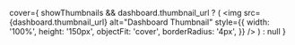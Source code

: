 cover={
  showThumbnails && dashboard.thumbnail_url ? (
    <img
      src={dashboard.thumbnail_url}
      alt="Dashboard Thumbnail"
      style={{
        width: '100%',
        height: '150px',
        objectFit: 'cover',
        borderRadius: '4px',
      }}
    />
  ) : null
}
